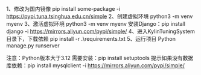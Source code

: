 1、修改为国内镜像
pip install some-package -i https://pypi.tuna.tsinghua.edu.cn/simple
2、创建虚拟环境
python3 -m venv myenv
3、激活虚拟环境
python3 -m venv myenv
安装Django：pip install django -i https://mirrors.aliyun.com/pypi/simple/
4、进入KylinTuningSystem目录下，下载依赖
pip install -r .\requirements.txt
5、运行项目
Python manage.py runserver

注意：Python版本大于3.12
需要安装：pip install setuptools
提示如果没有数据库依赖：pip install mysqlclient -i https://mirrors.aliyun.com/pypi/simple/
